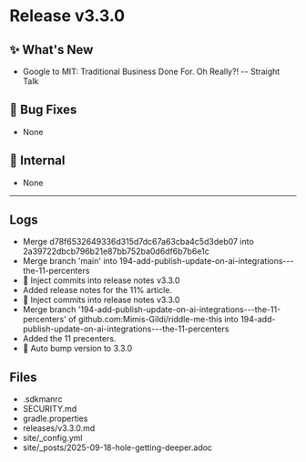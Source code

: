 # Release v3.3.0

## ✨ What's New

- Google to MIT: Traditional Business Done For. Oh Really?! -- Straight Talk

## 🐛 Bug Fixes

- None

## 🔬 Internal

- None

---

## Logs

- Merge d78f6532649336d315d7dc67a63cba4c5d3deb07 into 2a39722dbcb796b21e87bb752ba0d6df6b7b6e1c
- Merge branch 'main' into 194-add-publish-update-on-ai-integrations---the-11-percenters
- 📝 Inject commits into release notes v3.3.0
- Added release notes for the 11% article.
- 📝 Inject commits into release notes v3.3.0
- Merge branch '194-add-publish-update-on-ai-integrations---the-11-percenters' of github.com:Mimis-Gildi/riddle-me-this into 194-add-publish-update-on-ai-integrations---the-11-percenters
- Added the 11 precenters.
- 🔼 Auto bump version to 3.3.0


## Files

- .sdkmanrc
- SECURITY.md
- gradle.properties
- releases/v3.3.0.md
- site/_config.yml
- site/_posts/2025-09-18-hole-getting-deeper.adoc

